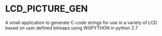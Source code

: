 # LCD_PICTURE_GEN
A small application to generate C-code strings for use in a variety of LCD based on user defined bitmaps using WXPYTHON in python 2.7

